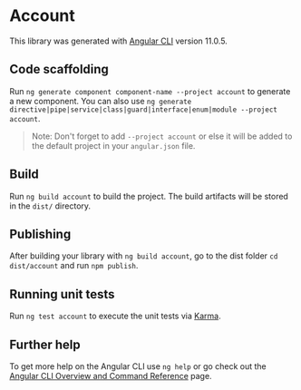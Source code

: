# Account

This library was generated with [Angular CLI](https://github.com/angular/angular-cli) version 11.0.5.

## Code scaffolding

Run `ng generate component component-name --project account` to generate a new component. You can also use `ng generate directive|pipe|service|class|guard|interface|enum|module --project account`.
> Note: Don't forget to add `--project account` or else it will be added to the default project in your `angular.json` file. 

## Build

Run `ng build account` to build the project. The build artifacts will be stored in the `dist/` directory.

## Publishing

After building your library with `ng build account`, go to the dist folder `cd dist/account` and run `npm publish`.

## Running unit tests

Run `ng test account` to execute the unit tests via [Karma](https://karma-runner.github.io).

## Further help

To get more help on the Angular CLI use `ng help` or go check out the [Angular CLI Overview and Command Reference](https://angular.io/cli) page.
